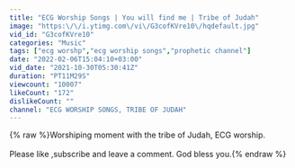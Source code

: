 ```yaml
---
title: "ECG Worship Songs | You will find me | Tribe of Judah"
image: "https:\/\/i.ytimg.com\/vi\/G3cofKVre10\/hqdefault.jpg"
vid_id: "G3cofKVre10"
categories: "Music"
tags: ["ecg worshp","ecg worship songs","prophetic channel"]
date: "2022-02-06T15:04:10+03:00"
vid_date: "2021-10-30T05:30:41Z"
duration: "PT11M29S"
viewcount: "10007"
likeCount: "172"
dislikeCount: ""
channel: "ECG WORSHIP SONGS, TRIBE OF JUDAH"
---
```

{% raw %}Worshiping moment with the tribe of Judah, ECG worship.<br /><br />Please like ,subscribe and leave a comment. God bless you.{% endraw %}
